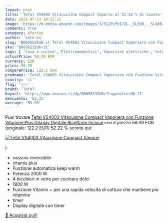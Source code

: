 ```yaml
---
layout: post
title: 'Tefal VS4003 Vitacuisine Compact Vaporie al 52.22 % di sconto'
date: 2021-07-23 18:15:21
image: 'https://m.media-amazon.com/images/I/51JPcPUI21L._SL500_._SL400_.jpg'
comments: true
category: ofertas
author: 'tole.es'
slug: 'B005623IU6-it Tefal VS4003 Vitacuisine Compact Vaporiera con Funzione...'
sku: 'B005623IU6-it'
tags: [ 'Casa e cucina','Elettrodomestici','Vaporiere elettriche','tefal', ]
actualPrice: 58.39 EUR
currency: EUR
price: 58.39
comparePrice: 122.2 EUR
prodname: 'Tefal VS4003 Vitacuisine Compact Vaporiera con Funzione Vitamine Plus  Display Digitale  Ricettario Incluso'
country: 'it'
flag: '🇮🇹'
brand: 'Tefal'
buyurl: 'https://www.amazon.it/dp/B005623IU6/?tag=tolees00-21'
descuento: '52.22'
average: '58.39'
---
```


Puoi trovare [Tefal VS4003 Vitacuisine Compact Vaporiera con Funzione Vitamine Plus  Display Digitale  Ricettario Incluso](https://www.amazon.it/dp/B005623IU6/?tag=tolees00-21) con il prezzo 58.39 EUR (originale: 122.2 EUR) 52.22 % sconto qui:

[![Tefal VS4003 Vitacuisine Compact Vaporie](https://m.media-amazon.com/images/I/51JPcPUI21L._SL500_._SL400_.jpg)](https://www.amazon.it/dp/B005623IU6/?tag=tolees00-21)

ℹ️:

- vassoio reversibile
- vitamis plus
- Funzione automatica keep warm
- Potenza 2000 W
- 4 bicchieri in vetro per cucinare dolci
- 1800 W
- Funzione Vitamin + per una rapida velocità di cottura che mantiene più vitamine
- timer
- Display digitale con timer

[🛒 Acquista qui!!](https://www.amazon.it/dp/B005623IU6/?tag=tolees00-21)
